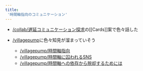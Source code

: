 ```yaml
---
title:
 '時間軸指向のコミュニケーション'
---
```


- [/collab/遅延コミュニケーション探求](https://scrapbox.io/collab/遅延コミュニケーション探求)の[[Cards]]案で色々話した

- [/villagepump](https://scrapbox.io/villagepump)に色々知見が溜まっていそう
    - [/villagepump/時間軸指向](https://scrapbox.io/villagepump/時間軸指向)
    - [/villagepump/時間軸に囚われるSNS](https://scrapbox.io/villagepump/時間軸に囚われるSNS)
    - [/villagepump/時間軸への依存から脱却するためには](https://scrapbox.io/villagepump/時間軸への依存から脱却するためには)
